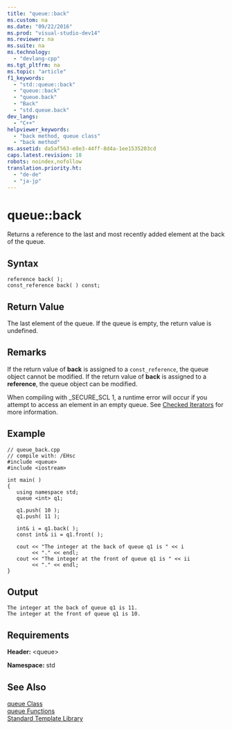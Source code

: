 ```yaml
---
title: "queue::back"
ms.custom: na
ms.date: "09/22/2016"
ms.prod: "visual-studio-dev14"
ms.reviewer: na
ms.suite: na
ms.technology: 
  - "devlang-cpp"
ms.tgt_pltfrm: na
ms.topic: "article"
f1_keywords: 
  - "std::queue::back"
  - "queue::back"
  - "queue.back"
  - "Back"
  - "std.queue.back"
dev_langs: 
  - "C++"
helpviewer_keywords: 
  - "back method, queue class"
  - "back method"
ms.assetid: da5af563-e8e3-44ff-8d4a-1ee1535203cd
caps.latest.revision: 18
robots: noindex,nofollow
translation.priority.ht: 
  - "de-de"
  - "ja-jp"
---
```

# queue::back
Returns a reference to the last and most recently added element at the back of the queue.  
  
## Syntax  
  
```  
reference back( );  
const_reference back( ) const;  
```  
  
## Return Value  
 The last element of the queue. If the queue is empty, the return value is undefined.  
  
## Remarks  
 If the return value of **back** is assigned to a `const_reference`, the queue object cannot be modified. If the return value of **back** is assigned to a **reference**, the queue object can be modified.  
  
 When compiling with _SECURE_SCL 1, a runtime error will occur if you attempt to access an element in an empty queue.  See [Checked Iterators](../vs140/checked-iterators.md) for more information.  
  
## Example  
  
```  
// queue_back.cpp  
// compile with: /EHsc  
#include <queue>  
#include <iostream>  
  
int main( )   
{  
   using namespace std;  
   queue <int> q1;  
  
   q1.push( 10 );  
   q1.push( 11 );  
  
   int& i = q1.back( );  
   const int& ii = q1.front( );  
  
   cout << "The integer at the back of queue q1 is " << i   
        << "." << endl;  
   cout << "The integer at the front of queue q1 is " << ii   
        << "." << endl;  
}  
```  
  
## Output  
  
```  
The integer at the back of queue q1 is 11.  
The integer at the front of queue q1 is 10.  
```  
  
## Requirements  
 **Header:** \<queue>  
  
 **Namespace:** std  
  
## See Also  
 [queue Class](../vs140/queue-class.md)   
 [queue Functions](../vs140/queue-functions.md)   
 [Standard Template Library](../vs140/standard-template-library.md)